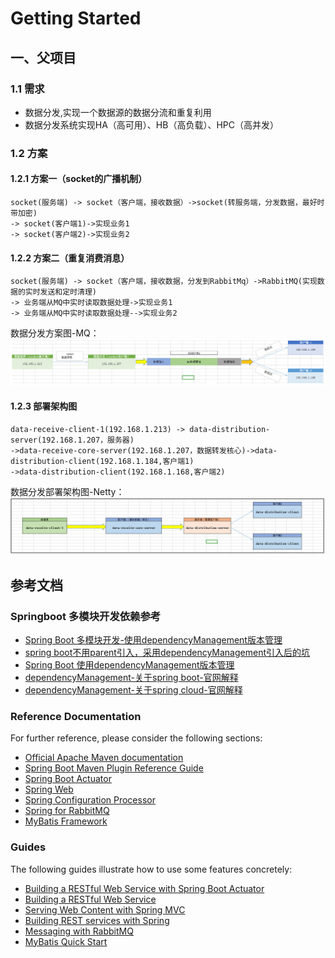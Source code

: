 # Getting Started

## 一、父项目
### 1.1 需求
* 数据分发,实现一个数据源的数据分流和重复利用
* 数据分发系统实现HA（高可用）、HB（高负载）、HPC（高并发）
### 1.2 方案
#### 1.2.1 方案一（socket的广播机制）
```
socket(服务端) -> socket（客户端，接收数据）->socket(转服务端，分发数据，最好时带加密)
-> socket(客户端1)->实现业务1
-> socket(客户端2)->实现业务2
```
#### 1.2.2 方案二（重复消费消息）
```
socket(服务端) -> socket（客户端，接收数据，分发到RabbitMq）->RabbitMQ(实现数据的实时发送和定时清理)
-> 业务端从MQ中实时读取数据处理->实现业务1
-> 业务端从MQ中实时读取数据处理-->实现业务2
```

数据分发方案图-MQ：![数据分发方案图-MQ](images/数据分发方案图.png)

#### 1.2.3 部署架构图
```
data-receive-client-1(192.168.1.213) -> data-distribution-server(192.168.1.207，服务器)
->data-receive-core-server(192.168.1.207，数据转发核心)->data-distribution-client(192.168.1.184,客户端1)
->data-distribution-client(192.168.1.168,客户端2)
```
数据分发部署架构图-Netty：![数据分发部署架构图-Netty](https://github.com/SANDUO421/data-distribution/blob/master/images/数据分发部署架构图-Netty.jpg)

## 参考文档
### Springboot 多模块开发依赖参考
* [Spring Boot 多模块开发-使用dependencyManagement版本管理](https://blog.csdn.net/qq_37604508/article/details/83064513)
* [spring boot不用parent引入，采用dependencyManagement引入后的坑](https://blog.csdn.net/NeverSad_/article/details/87270145)
* [Spring Boot 使用dependencyManagement版本管理](https://blog.csdn.net/acmer_ak/article/details/79364983)
* [dependencyManagement-关于spring boot-官网解释](https://docs.spring.io/spring-boot/docs/current-SNAPSHOT/reference/htmlsingle/#using-boot-maven-without-a-parent)
* [dependencyManagement-关于spring cloud-官网解释](https://cloud.spring.io/spring-cloud-static/Greenwich.SR3/multi/multi__spring_cloud_contract_verifier_setup.html#maven-add-plugin)
### Reference Documentation
For further reference, please consider the following sections:

* [Official Apache Maven documentation](https://maven.apache.org/guides/index.html)
* [Spring Boot Maven Plugin Reference Guide](https://docs.spring.io/spring-boot/docs/2.1.9.RELEASE/maven-plugin/)
* [Spring Boot Actuator](https://docs.spring.io/spring-boot/docs/2.1.9.RELEASE/reference/htmlsingle/#production-ready)
* [Spring Web](https://docs.spring.io/spring-boot/docs/2.1.9.RELEASE/reference/htmlsingle/#boot-features-developing-web-applications)
* [Spring Configuration Processor](https://docs.spring.io/spring-boot/docs/2.1.9.RELEASE/reference/htmlsingle/#configuration-metadata-annotation-processor)
* [Spring for RabbitMQ](https://docs.spring.io/spring-boot/docs/2.1.9.RELEASE/reference/htmlsingle/#boot-features-amqp)
* [MyBatis Framework](https://mybatis.org/spring-boot-starter/mybatis-spring-boot-autoconfigure/)

### Guides
The following guides illustrate how to use some features concretely:

* [Building a RESTful Web Service with Spring Boot Actuator](https://spring.io/guides/gs/actuator-service/)
* [Building a RESTful Web Service](https://spring.io/guides/gs/rest-service/)
* [Serving Web Content with Spring MVC](https://spring.io/guides/gs/serving-web-content/)
* [Building REST services with Spring](https://spring.io/guides/tutorials/bookmarks/)
* [Messaging with RabbitMQ](https://spring.io/guides/gs/messaging-rabbitmq/)
* [MyBatis Quick Start](https://github.com/mybatis/spring-boot-starter/wiki/Quick-Start)

